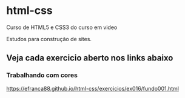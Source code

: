 # html-css
 Curso de HTML5 e CSS3 do curso em video

 Estudos para construção de sites.

## Veja cada exercicio aberto nos links abaixo

### Trabalhando com cores
 <https://efranca88.github.io/html-css/exercicios/ex016/fundo001.html>




